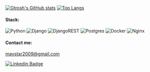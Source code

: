 [![Gtrosh's GitHub stats](https://github-readme-stats.vercel.app/api?username=gtrosh&count_private=true&show_icons=true&theme=noctis_minimus)](https://github.com/gtrosh/github-readme-stats)
[![Top Langs](https://github-readme-stats.vercel.app/api/top-langs/?username=gtrosh&hide=css,html&langs_count=3&theme=noctis_minimus)](https://github.com/gtrosh/github-readme-stats)

#### Stack:
![Python](https://img.shields.io/badge/python-3670A0?style=flat-square&logo=python&logoColor=ffdd54)
![Django](https://img.shields.io/badge/django-%23092E20.svg?style=flat-square&logo=django&logoColor=white)
![DjangoREST](https://img.shields.io/badge/DJANGO-REST-ff1709?style=flat-square&logo=django&logoColor=white&color=ff1709&labelColor=gray)
![Postgres](https://img.shields.io/badge/postgres-%23316192.svg?style=flat-square&logo=postgresql&logoColor=white)
![Docker](https://img.shields.io/badge/docker-%230db7ed.svg?style=flat-square&logo=docker&logoColor=white)
![Nginx](https://img.shields.io/badge/nginx-%23009639.svg?style=flat-square&logo=nginx&logoColor=white)

#### Contact me:
maystar2009@gmail.com

[![Linkedin Badge](https://img.shields.io/badge/-gtro-0072b1?style=flat&logo=Linkedin&logoColor=white&link=https://www.linkedin.com/in/andrespedes12/)](https://www.linkedin.com/in/galina-troshkina-87683831/)
<!---
gtrosh/gtrosh is a ✨ special ✨ repository because its `README.md` (this file) appears on your GitHub profile.
You can click the Preview link to take a look at your changes.
--->
